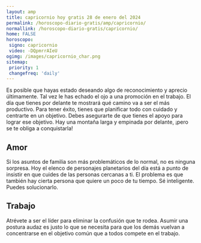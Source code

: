 ```yaml
---
layout: amp
title: capricornio hoy gratis 28 de enero del 2024 
permalink: /horoscopo-diario-gratis/amp/capricornio/
normallink: /horoscopo-diario-gratis/capricornio/
home: FALSE
horoscopo:
 signo: capricornio
 video: -DQpmrrAIeU
ogimg: /images/capricornio_char.png
sitemap:
 priority: 1
 changefreq: 'daily'
---
```



Es posible que hayas estado deseando algo de reconocimiento y aprecio últimamente. Tal vez le has echado el ojo a una promoción en el trabajo. El día que tienes por delante te mostrará qué camino va a ser el más productivo. Para tener éxito, tienes que planificar todo con cuidado y centrarte en un objetivo. Debes asegurarte de que tienes el apoyo para lograr ese objetivo. Hay una montaña larga y empinada por delante, ¡pero se te obliga a conquistarla!

## Amor

Si los asuntos de familia son más problemáticos de lo normal, no es ninguna sorpresa. Hoy el elenco de personajes planetarios del día está a punto de insistir en que cuides de las personas cercanas a ti. El problema es que también hay cierta persona que quiere un poco de tu tiempo. Sé inteligente. Puedes solucionarlo.

## Trabajo

Atrévete a ser el líder para eliminar la confusión que te rodea. Asumir una postura audaz es justo lo que se necesita para que los demás vuelvan a concentrarse en el objetivo común que a todos compete en el trabajo.